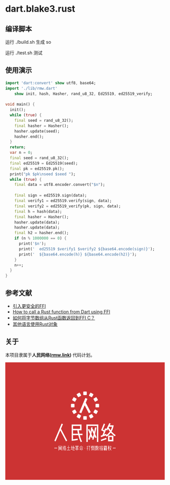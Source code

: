 <!-- 本文件由 ./readme.make.md 自动生成，请不要直接修改此文件 -->

# dart.blake3.rust

##  编译脚本

运行 ./build.sh 生成 so

运行 ./test.sh 测试

## 使用演示

```dart
import 'dart:convert' show utf8, base64;
import './lib/rmw.dart'
    show init, hash, Hasher, rand_u8_32, Ed25519, ed25519_verify;

void main() {
  init();
  while (true) {
    final seed = rand_u8_32();
    final hasher = Hasher();
    hasher.update(seed);
    hasher.end();
  }
  return;
  var n = 0;
  final seed = rand_u8_32();
  final ed25519 = Ed25519(seed);
  final pk = ed25519.pk();
  print("pk $pk\nseed $seed ");
  while (true) {
    final data = utf8.encoder.convert("$n");

    final sign = ed25519.sign(data);
    final verify1 = ed25519.verify(sign, data);
    final verify2 = ed25519_verify(pk, sign, data);
    final h = hash(data);
    final hasher = Hasher();
    hasher.update(data);
    hasher.update(data);
    final h2 = hasher.end();
    if (n % 1000000 == 0) {
      print('$n');
      print('  ed25519 $verify1 $verify2 ${base64.encode(sign)}');
      print('  ${base64.encode(h)} ${base64.encode(h2)}');
    }
    n++;
  }
}

```

## 参考文献

* [引入更安全的FFI](https://www.ditto.live/blog/posts/introducing-safer-ffi)
* [How to call a Rust function from Dart using FFI](https://medium.com/flutter-community/how-to-call-a-rust-function-from-dart-using-ffi-f48f3ea3af2c)
* [如何将字节数组从Rust函数返回到FFI C？](https://users.rust-lang.org/t/how-to-return-byte-array-from-rust-function-to-ffi-c/18136/16)
* [其他语言使用Rust对象](http://jakegoulding.com/rust-ffi-omnibus/objects/)

## 关于

本项目隶属于**人民网络([rmw.link](//rmw.link))** 代码计划。

![人民网络](https://raw.githubusercontent.com/rmw-link/logo/master/rmw.red.bg.svg)
